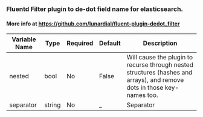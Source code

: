### Fluentd Filter plugin to de-dot field name for elasticsearch.
#### More info at https://github.com/lunardial/fluent-plugin-dedot_filter

| Variable Name | Type | Required | Default | Description |
|---|---|---|---|---|
| nested | bool | No | False | Will cause the plugin to recurse through nested structures (hashes and arrays), and remove dots in those key-names too. <br> |
| separator | string | No | _ | Separator <br> |
